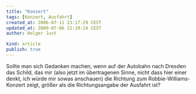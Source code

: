 ```yaml
---
title: "Konzert"
tags: [Konzert, Ausfahrt]
created_at: 2006-07-11 23:17:29 CEST
updated_at: 2009-07-06 21:19:24 CEST
author: Holger Just

kind: article
publish: true
---
```


Sollte man sich Gedanken machen, wenn auf der Autobahn nach Dresden das Schild, das mir (also jetzt im übertragenen Sinne, nicht dass hier einer denkt, ich würde mir sowas anschauen) die Richtung zum Robbie-Williams-Konzert zeigt, größer als die Richtungsangabe der Ausfahrt ist?